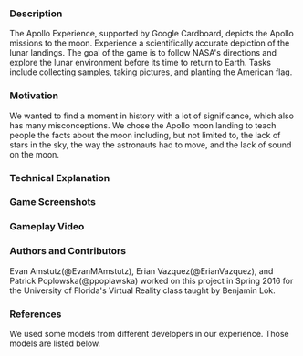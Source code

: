 ### Description
The Apollo Experience, supported by Google Cardboard, depicts the Apollo missions to the moon. Experience a scientifically accurate depiction of the lunar landings. The goal of the game is to follow NASA's directions and explore the lunar environment before its time to return to Earth. Tasks include collecting samples, taking pictures, and planting the American flag.

### Motivation
We wanted to find a moment in history with a lot of significance, which also has many misconceptions. We chose the Apollo moon landing to teach people the facts about the moon including, but not limited to, the lack of stars in the sky, the way the astronauts had to move, and the lack of sound on the moon.

### Technical Explanation

### Game Screenshots

### Gameplay Video


### Authors and Contributors
Evan Amstutz(@EvanMAmstutz), Erian Vazquez(@ErianVazquez), and Patrick Poplowska(@ppoplawska) worked on this project in Spring 2016 for the University of Florida's Virtual Reality class taught by Benjamin Lok.

### References
We used some models from different developers in our experience. Those models are listed below.
